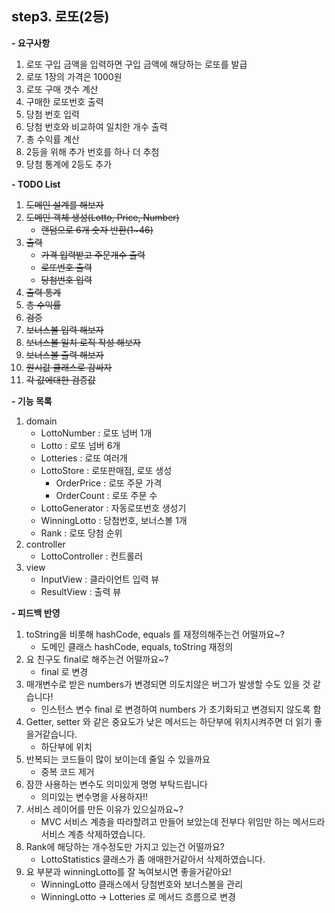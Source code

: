 **step3. 로또(2등)**
-
**- 요구사항**
1. 로또 구입 금액을 입력하면 구입 금액에 해당하는 로또를 발급
2. 로또 1장의 가격은 1000원
3. 로또 구매 갯수 계산
4. 구매한 로또번호 출력
5. 당첨 번호 입력
6. 당첨 번호와 비교하여 일치한 개수 출력
7. 총 수익률 계산
8. 2등을 위해 추가 번호를 하나 더 추첨
9. 당첨 통계에 2등도 추가

**- TODO List**
1. ~~도메인 설계를 해보자~~
2. ~~도메인 객체 생성(Lotto, Price, Number)~~ 
   - ~~랜덤으로 6개 숫자 반환(1~46)~~
3. ~~출력~~ 
   - ~~가격 입력받고 주문개수 출력~~ 
   - ~~로또번호 출력~~
   - ~~당첨번호 입력~~
4. ~~출력 통계~~
5. ~~총 수익률~~
6. ~~검증~~
7. ~~보너스볼 입력 해보자~~ 
8. ~~보너스볼 일치 로직 작성 해보자~~
9. ~~보너스볼 출력 해보자~~
10. ~~원시값 클래스로 감싸자~~
11. ~~각 값에대한 검증값~~

**- 기능 목록**
1. domain
   - LottoNumber : 로또 넘버 1개
   - Lotto : 로또 넘버 6개
   - Lotteries : 로또 여러개 
   - LottoStore : 로또판매점, 로또 생성
      - OrderPrice : 로또 주문 가격
      - OrderCount : 로또 주문 수
   - LottoGenerator : 자동로또번호 생성기
   - WinningLotto : 당첨번호, 보너스볼 1개
   - Rank : 로또 당첨 순위
2. controller
   - LottoController : 컨트롤러
3. view
   - InputView : 클라이언트 입력 뷰
   - ResultView : 출력 뷰

**- 피드백 반영**
1. toString을 비롯해 hashCode, equals 를 재정의해주는건 어떨까요~?
   - 도메인 클래스 hashCode, equals, toString 재정의
2. 요 친구도 final로 해주는건 어떨까요~?
   - final 로 변경
3. 매개변수로 받은 numbers가 변경되면 의도치않은 버그가 발생할 수도 있을 것 같습니다!
   - 인스턴스 변수 final 로 변경하여 numbers 가 초기화되고 변경되지 않도록 함
4. Getter, setter 와 같은 중요도가 낮은 메서드는 하단부에 위치시켜주면 더 읽기 좋을거같습니다.
   - 하단부에 위치
5. 반복되는 코드들이 많이 보이는데 줄일 수 있을까요
   - 중복 코드 제거
6. 잠깐 사용하는 변수도 의미있게 명명 부탁드립니다
   - 의미있는 변수명을 사용하자!!
7. 서비스 레이어를 만든 이유가 있으실까요~?
   - MVC 서비스 계층을 따라할려고 만들어 보았는데 전부다 위임만 하는 메서드라 서비스 계층 삭제하였습니다.
8. Rank에 해당하는 개수정도만 가지고 있는건 어떨까요?
   - LottoStatistics 클래스가 좀 애매한거같아서 삭제하였습니다.   
9. 요 부분과 winningLotto를 잘 녹여보시면 좋을거같아요!
   - WinningLotto 클래스에서 당첨번호와 보너스볼을 관리
   - WinningLotto -> Lotteries 로 메서드 흐름으로 변경
